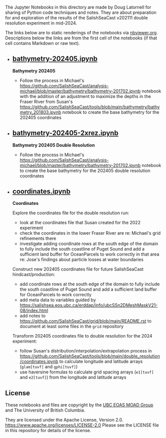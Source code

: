 The Jupyter Notebooks in this directory are made by
Doug Latornell for sharing of Python code techniques
and notes.
They are about preparation for and exploration of the results of the SalishSeaCast v202111 double resolution experiment in mid-2024.

The links below are to static renderings of the notebooks via
[nbviewer.org](https://nbviewer.org/).
Descriptions below the links are from the first cell of the notebooks
(if that cell contains Markdown or raw text).

* ## [bathymetry-202405.ipynb](https://nbviewer.org/github/SalishSeaCast/analysis-doug/blob/main/notebooks/2xrez-202111/bathymetry-202405.ipynb)  
    
    **Bathymetry 202405**
    
    * Follow the process in Michael's
      https://github.com/SalishSeaCast/analysis-michael/blob/master/bathymetry/bathymetry-201702.ipynb notebook
      with the addition of an adjustment to maximize the depths in the Fraser River from Susan's
      https://github.com/SalishSeaCast/tools/blob/main/bathymetry/bathymetry_201803.ipynb notebook
      to create the base bathymetry for the 202405 coordinates

* ## [bathymetry-202405-2xrez.ipynb](https://nbviewer.org/github/SalishSeaCast/analysis-doug/blob/main/notebooks/2xrez-202111/bathymetry-202405-2xrez.ipynb)  
    
    **Bathymetry 202405 Double Resolution**
    
    * Follow the process in Michael's
      https://github.com/SalishSeaCast/analysis-michael/blob/master/bathymetry/bathymetry-201702.ipynb
      notebook to create the base bathymetry for the 202405 double resolution coordinates

* ## [coordinates.ipynb](https://nbviewer.org/github/SalishSeaCast/analysis-doug/blob/main/notebooks/2xrez-202111/coordinates.ipynb)  
    
    **Coordinates**
    
    Explore the coordinates file for the double resolution run:
    * look at the coordinates file that Susan created for the 2022 experiment
    * check the coordinates in the lower Fraser River are re: Michael's grid refinements there
    * investigate adding coordinate rows at the south edge of the domain to fully include the south
      coastline of Puget Sound and add a sufficient land buffer for OceanParcels to work correctly in
      that area re: Jose's findings about particle losses at water boundaries
    
    Construct new 202405 coordinates file for future SalishSeaCast hindcast/production:
    * add coordinate rows at the south edge of the domain to fully include the south
      coastline of Puget Sound and add a sufficient land buffer for OceanParcels to work correctly
    * add meta data to variables guided by
      https://salishsea.eos.ubc.ca/erddap/info/ubcSSn2DMeshMaskV21-08/index.html
    * add notes to https://github.com/SalishSeaCast/grid/blob/main/README.rst to document at least some
       files in the `grid` repository
    
    
    Transform 202405 coordinates file to double resolution for the 2024 experiment:
    * follow Susan's distribution/interpolation/extrapolation process in
      https://github.com/SalishSeaCast/tools/blob/main/double_resolution/coordinates.ipynb
      to calculate longitude and latitude arrays (`glam[tuvf]` and `gphi[tuvf]`)
    * use haversine formulas to calculate grid spacing arrays (`e1[tuvf]` and `e2[tuvf]`)
      from the longitude and latitude arrays


## License

These notebooks and files are copyright by the
[UBC EOAS MOAD Group](https://github.com/UBC-MOAD/docs/blob/main/CONTRIBUTORS.rst)
and The University of British Columbia.

They are licensed under the Apache License, Version 2.0.
https://www.apache.org/licenses/LICENSE-2.0
Please see the LICENSE file in this repository for details of the license.
